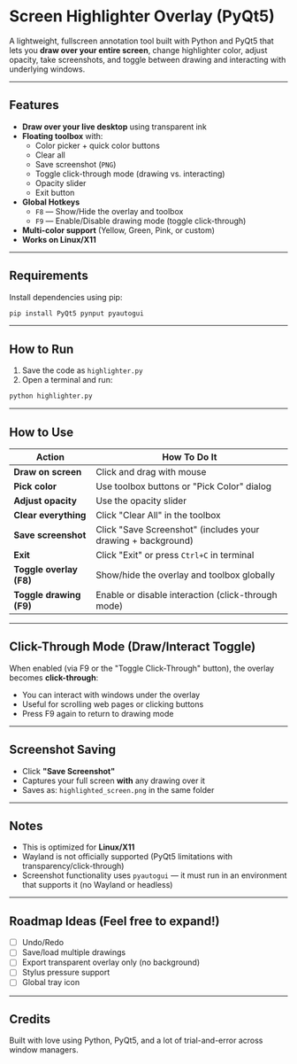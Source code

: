 # Screen Highlighter Overlay (PyQt5)

A lightweight, fullscreen annotation tool built with Python and PyQt5 that lets you **draw over your entire screen**, change highlighter color, adjust opacity, take screenshots, and toggle between drawing and interacting with underlying windows.

---

## Features

- **Draw over your live desktop** using transparent ink
- **Floating toolbox** with:
  - Color picker + quick color buttons
  - Clear all
  - Save screenshot (`PNG`)
  - Toggle click-through mode (drawing vs. interacting)
  - Opacity slider
  - Exit button
- **Global Hotkeys**
  - `F8` — Show/Hide the overlay and toolbox
  - `F9` — Enable/Disable drawing mode (toggle click-through)
- **Multi-color support** (Yellow, Green, Pink, or custom)
- **Works on Linux/X11**

---

## Requirements

Install dependencies using pip:

```bash
pip install PyQt5 pynput pyautogui
```

---

## How to Run

1. Save the code as `highlighter.py`
2. Open a terminal and run:

```bash
python highlighter.py
```

---

## How to Use

| Action                      | How To Do It                                |
|----------------------------|---------------------------------------------|
| **Draw on screen**         | Click and drag with mouse                   |
| **Pick color**             | Use toolbox buttons or "Pick Color" dialog  |
| **Adjust opacity**         | Use the opacity slider                      |
| **Clear everything**       | Click "Clear All" in the toolbox            |
| **Save screenshot**        | Click "Save Screenshot" (includes your drawing + background) |
| **Exit**                   | Click "Exit" or press `Ctrl+C` in terminal  |
| **Toggle overlay (F8)**    | Show/hide the overlay and toolbox globally  |
| **Toggle drawing (F9)**    | Enable or disable interaction (click-through mode) |

---

## Click-Through Mode (Draw/Interact Toggle)

When enabled (via F9 or the "Toggle Click-Through" button), the overlay becomes **click-through**:
- You can interact with windows under the overlay
- Useful for scrolling web pages or clicking buttons
- Press F9 again to return to drawing mode

---

## Screenshot Saving

- Click **"Save Screenshot"**
- Captures your full screen **with** any drawing over it
- Saves as: `highlighted_screen.png` in the same folder

---

## Notes

- This is optimized for **Linux/X11**
- Wayland is not officially supported (PyQt5 limitations with transparency/click-through)
- Screenshot functionality uses `pyautogui` — it must run in an environment that supports it (no Wayland or headless)

---

## Roadmap Ideas (Feel free to expand!)

- [ ] Undo/Redo
- [ ] Save/load multiple drawings
- [ ] Export transparent overlay only (no background)
- [ ] Stylus pressure support
- [ ] Global tray icon

---

## Credits

Built with love using Python, PyQt5, and a lot of trial-and-error across window managers.
